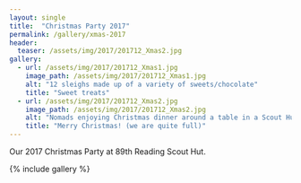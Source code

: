 ```yaml
---
layout: single
title:  "Christmas Party 2017"
permalink: /gallery/xmas-2017
header:
  teaser: /assets/img/2017/201712_Xmas2.jpg
gallery:
  - url: /assets/img/2017/201712_Xmas1.jpg
    image_path: /assets/img/2017/201712_Xmas1.jpg
    alt: "12 sleighs made up of a variety of sweets/chocolate"
    title: "Sweet treats"
  - url: /assets/img/2017/201712_Xmas2.jpg
    image_path: /assets/img/2017/201712_Xmas2.jpg
    alt: "Nomads enjoying Christmas dinner around a table in a Scout Hut"
    title: "Merry Christmas! (we are quite full)"
---
```


Our 2017 Christmas Party at 89th Reading Scout Hut.
<!--more-->
{% include gallery  %}